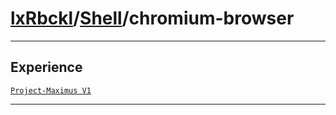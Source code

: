 # [lxRbckl](https://github.com/lxRbckl/lxRbckl/tree/main)/[Shell](https://github.com/lxRbckl/lxRbckl/tree/main/Shell)/chromium-browser

---

## Experience
[`Project-Maximus V1`](https://github.com/lxRbckl/Project-Maximus/blob/V1/README.md)

---
